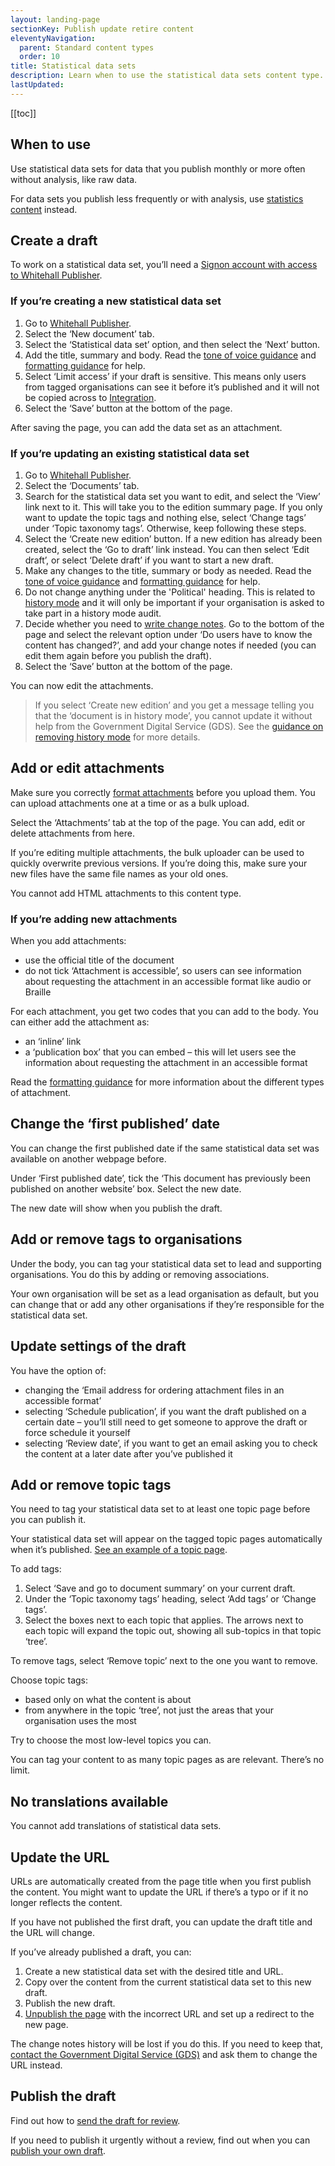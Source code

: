 ```yaml
---
layout: landing-page
sectionKey: Publish update retire content
eleventyNavigation:
  parent: Standard content types
  order: 10
title: Statistical data sets
description: Learn when to use the statistical data sets content type.
lastUpdated:
---
```

[[toc]]

## When to use 

Use statistical data sets for data that you publish monthly or more often without analysis, like raw data.

For data sets you publish less frequently or with analysis, use [statistics content](LINK) instead.

## Create a draft

To work on a statistical data set, you’ll need a [Signon account with access to Whitehall Publisher](LINK).

### If you’re creating a new statistical data set

1. Go to [Whitehall Publisher](https://whitehall-admin.publishing.service.gov.uk/government/admin/).
2. Select the ‘New document’ tab.
3. Select the ‘Statistical data set’ option, and then select the ‘Next’ button.
4. Add the title, summary and body. Read the [tone of voice guidance](https://guidance.publishing.service.gov.uk/writing-to-gov-uk-standards/tone-of-voice/) and [formatting guidance](LINK) for help.
5. Select ‘Limit access’ if your draft is sensitive. This means only users from tagged organisations can see it before it’s published and it will not be copied across to [Integration](LINK).
6. Select the ‘Save’ button at the bottom of the page.

After saving the page, you can add the data set as an attachment.

### If you’re updating an existing statistical data set 

1. Go to [Whitehall Publisher](https://whitehall-admin.publishing.service.gov.uk/government/admin/).
2. Select the ‘Documents’ tab.
3. Search for the statistical data set you want to edit, and select the ‘View’ link next to it. This will take you to the edition summary page. If you only want to update the topic tags and nothing else, select ‘Change tags’ under ‘Topic taxonomy tags’. Otherwise, keep following these steps.
4. Select the ‘Create new edition’ button. If a new edition has already been created, select the ‘Go to draft’ link instead. You can then select ‘Edit draft’, or select ‘Delete draft’ if you want to start a new draft.
5. Make any changes to the title, summary or body as needed. Read the [tone of voice guidance](https://guidance.publishing.service.gov.uk/writing-to-gov-uk-standards/tone-of-voice/) and [formatting guidance](LINK) for help.
6. Do not change anything under the 'Political' heading. This is related to [history mode](https://guidance.publishing.service.gov.uk/writing-to-gov-uk-standards/plan-manage-content/manage-existing-govuk-content/) and it will only be important if your organisation is asked to take part in a history mode audit.
7. Decide whether you need to [write change notes](LINK). Go to the bottom of the page and select the relevant option under ‘Do users have to know the content has changed?’, and add your change notes if needed (you can edit them again before you publish the draft).
8. Select the ‘Save’ button at the bottom of the page.

You can now edit the attachments.

> If you select ‘Create new edition’ and you get a message telling you that the ‘document is in history mode’, you cannot update it without help from the Government Digital Service (GDS). See the [guidance on removing history mode](LINK) for more details.

## Add or edit attachments

Make sure you correctly [format attachments](LINK) before you upload them. You can upload attachments one at a time or as a bulk upload.

Select the ‘Attachments’ tab at the top of the page. You can add, edit or delete attachments from here.

If you’re editing multiple attachments, the bulk uploader can be used to quickly overwrite previous versions. If you’re doing this, make sure your new files have the same file names as your old ones.

You cannot add HTML attachments to this content type.

### If you’re adding new attachments

When you add attachments:

- use the official title of the document
- do not tick ‘Attachment is accessible’, so users can see information about requesting the attachment in an accessible format like audio or Braille

For each attachment, you get two codes that you can add to the body. You can either add the attachment as:


- an ‘inline’ link
- a ‘publication box’ that you can embed – this will let users see the information about requesting the attachment in an accessible format

Read the [formatting guidance](LINK) for more information about the different types of attachment.

## Change the ‘first published’ date

You can change the first published date if the same statistical data set was available on another webpage before.

Under ‘First published date’, tick the ‘This document has previously been published on another website’ box. Select the new date.

The new date will show when you publish the draft.

## Add or remove tags to organisations

Under the body, you can tag your statistical data set to lead and supporting organisations. You do this by adding or removing associations.

Your own organisation will be set as a lead organisation as default, but you can change that or add any other organisations if they’re responsible for the statistical data set.

## Update settings of the draft

You have the option of:

- changing the ‘Email address for ordering attachment files in an accessible format’
- selecting ‘Schedule publication’, if you want the draft published on a certain date – you’ll still need to get someone to approve the draft or force schedule it yourself
- selecting ‘Review date’, if you want to get an email asking you to check the content at a later date after you’ve published it

## Add or remove topic tags

You need to tag your statistical data set to at least one topic page before you can publish it.

Your statistical data set will appear on the tagged topic pages automatically when it’s published. [See an example of a topic page](https://www.gov.uk/education).

To add tags:

1. Select ‘Save and go to document summary’ on your current draft.
2. Under the ‘Topic taxonomy tags’ heading, select ‘Add tags’ or ‘Change tags’.
3. Select the boxes next to each topic that applies. The arrows next to each topic will expand the topic out, showing all sub-topics in that topic ‘tree’.

To remove tags, select ‘Remove topic’ next to the one you want to remove.

Choose topic tags:

- based only on what the content is about
- from anywhere in the topic ‘tree’, not just the areas that your organisation uses the most

Try to choose the most low-level topics you can.

You can tag your content to as many topic pages as are relevant. There’s no limit.

## No translations available

You cannot add translations of statistical data sets.

## Update the URL

URLs are automatically created from the page title when you first publish the content. You might want to update the URL if there’s a typo or if it no longer reflects the content.

If you have not published the first draft, you can update the draft title and the URL will change.

If you’ve already published a draft, you can:

1. Create a new statistical data set with the desired title and URL.
2. Copy over the content from the current statistical data set to this new draft.
3. Publish the new draft.
4. [Unpublish the page](LINK) with the incorrect URL and set up a redirect to the new page.

The change notes history will be lost if you do this. If you need to keep that, [contact the Government Digital Service (GDS)](LINK) and ask them to change the URL instead.

## Publish the draft

Find out how to [send the draft for review](LINK).

If you need to publish it urgently without a review, find out when you can [publish your own draft](LINK).
